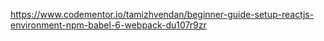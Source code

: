 https://www.codementor.io/tamizhvendan/beginner-guide-setup-reactjs-environment-npm-babel-6-webpack-du107r9zr